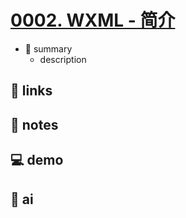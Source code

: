 # [0002. WXML - 简介](https://github.com/Tdahuyou/miniprogram-wechat/tree/main/0002.%20WXML%20-%20%E7%AE%80%E4%BB%8B)

- 📝 summary
  - description

## 🔗 links
## 📒 notes
## 💻 demo
## 🤖 ai